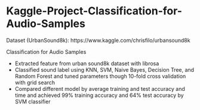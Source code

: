 # Kaggle-Project-Classification-for-Audio-Samples
<p>Dataset (UrbanSound8k): https://www.kaggle.com/chrisfilo/urbansound8k </p>
<p>Classification for Audio Samples </p>
<ul>
<li>Extracted feature from urban sound8k dataset with librosa</li>
<li>Classified sound label using KNN, SVM, Naive Bayes, Decision Tree, and Random Forest and tuned parameters though 10-fold cross validation with grid search</li>
<li>Compared different model by average training and test accuracy and time and achieved 99% training accuracy and 64% test accuracy by SVM classifier</li>
</ul>
